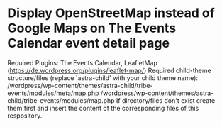 # Display OpenStreetMap instead of Google Maps on The Events Calendar event detail page

Required Plugins: The Events Calendar, LeafletMap (https://de.wordpress.org/plugins/leaflet-map/)
Required child-theme structure/files (replace 'astra-child' with your child theme name):
/wordpress/wp-content/themes/astra-child/tribe-events/modules/meta/map.php
/wordpress/wp-content/themes/astra-child/tribe-events/modules/map.php
If directory/files don't exist create them first and insert the content of the corresponding files of this respository.

